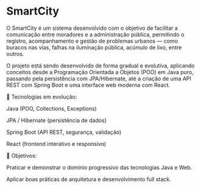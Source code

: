 # SmartCity
O SmartCity é um sistema desenvolvido com o objetivo de facilitar a comunicação entre moradores e a administração pública, permitindo o registro, acompanhamento e gestão de problemas urbanos — como buracos nas vias, falhas na iluminação pública, acúmulo de lixo, entre outros.

O projeto está sendo desenvolvido de forma gradual e evolutiva, aplicando conceitos desde a Programação Orientada a Objetos (POO) em Java puro, passando pela persistência com JPA/Hibernate, até a criação de uma API REST com Spring Boot e uma interface web moderna com React.

🔧 Tecnologias em evolução:

Java (POO, Collections, Exceptions)

JPA / Hibernate (persistência de dados)

Spring Boot (API REST, segurança, validação)

React (frontend interativo e responsivo)

🎯 Objetivos:

Praticar e demonstrar o domínio progressivo das tecnologias Java e Web.

Aplicar boas práticas de arquitetura e desenvolvimento full stack.
